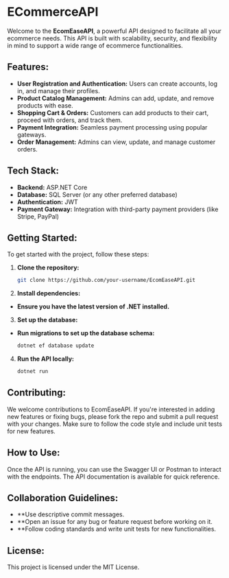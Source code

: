 # ECommerceAPI

Welcome to the **EcomEaseAPI**, a powerful API designed to facilitate all your ecommerce needs. This API is built with scalability, security, and flexibility in mind to support a wide range of ecommerce functionalities.

## Features:
- **User Registration and Authentication:** Users can create accounts, log in, and manage their profiles.
- **Product Catalog Management:** Admins can add, update, and remove products with ease.
- **Shopping Cart & Orders:** Customers can add products to their cart, proceed with orders, and track them.
- **Payment Integration:** Seamless payment processing using popular gateways.
- **Order Management:** Admins can view, update, and manage customer orders.

## Tech Stack:
- **Backend:** ASP.NET Core
- **Database:** SQL Server (or any other preferred database)
- **Authentication:** JWT
- **Payment Gateway:** Integration with third-party payment providers (like Stripe, PayPal)

## Getting Started:
To get started with the project, follow these steps:

1. **Clone the repository:**
   ```bash
   git clone https://github.com/your-username/EcomEaseAPI.git

2. **Install dependencies:**
- **Ensure you have the latest version of .NET installed.**

3. **Set up the database:**
- **Run migrations to set up the database schema:**
	```bash
   dotnet ef database update

4. **Run the API locally:**
	```bash
   dotnet run

## Contributing:
We welcome contributions to EcomEaseAPI. If you're interested in adding new features or fixing bugs, please fork the repo and submit a pull request with your changes. Make sure to follow the code style and include unit tests for new features.

## How to Use:
Once the API is running, you can use the Swagger UI or Postman to interact with the endpoints. The API documentation is available for quick reference.

## Collaboration Guidelines:
- **Use descriptive commit messages.
- **Open an issue for any bug or feature request before working on it.
- **Follow coding standards and write unit tests for new functionalities.

## License:
This project is licensed under the MIT License.
